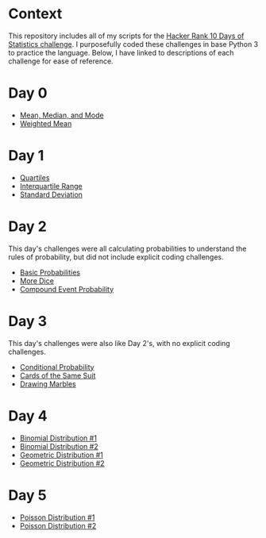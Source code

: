 # Context
This repository includes all of my scripts for the [Hacker Rank 10 Days of Statistics challenge](https://www.hackerrank.com/domains/tutorials/10-days-of-statistics). I purposefully coded these challenges in base Python 3 to practice the language. Below, I have linked to descriptions of each challenge for ease of reference.

# Day 0
* [Mean, Median, and Mode](https://www.hackerrank.com/challenges/s10-basic-statistics)
* [Weighted Mean](https://www.hackerrank.com/challenges/s10-weighted-mean)

# Day 1
* [Quartiles](https://www.hackerrank.com/challenges/s10-quartiles)
* [Interquartile Range](https://www.hackerrank.com/challenges/s10-interquartile-range)
* [Standard Deviation](https://www.hackerrank.com/challenges/s10-standard-deviation)

# Day 2
This day's challenges were all calculating probabilities to understand the rules of probability, but did not include explicit coding challenges.
* [Basic Probabilities](https://www.hackerrank.com/challenges/s10-mcq-1)
* [More Dice](https://www.hackerrank.com/challenges/s10-mcq-2)
* [Compound Event Probability](https://www.hackerrank.com/challenges/s10-mcq-3)

# Day 3
This day's challenges were also like Day 2's, with no explicit coding challenges.
* [Conditional Probability](https://www.hackerrank.com/challenges/s10-mcq-4)
* [Cards of the Same Suit](https://www.hackerrank.com/challenges/s10-mcq-5)
* [Drawing Marbles](https://www.hackerrank.com/challenges/s10-mcq-6)

# Day 4
* [Binomial Distribution #1](https://www.hackerrank.com/challenges/s10-binomial-distribution-1)
* [Binomial Distribution #2](https://www.hackerrank.com/challenges/s10-binomial-distribution-2)
* [Geometric Distribution #1](https://www.hackerrank.com/challenges/s10-geometric-distribution-1)
* [Geometric Distribution #2](https://www.hackerrank.com/challenges/s10-geometric-distribution-2)

# Day 5
* [Poisson Distribution #1](https://www.hackerrank.com/challenges/s10-poisson-distribution-1/tutorial)
* [Poisson Distribution #2](https://www.hackerrank.com/challenges/s10-poisson-distribution-2/problem)
